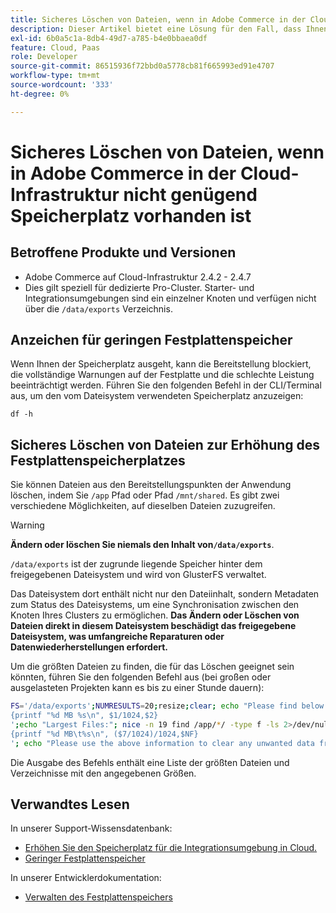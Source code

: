 ```yaml
---
title: Sicheres Löschen von Dateien, wenn in Adobe Commerce in der Cloud-Infrastruktur nicht genügend Speicherplatz vorhanden ist
description: Dieser Artikel bietet eine Lösung für den Fall, dass Ihnen der Speicherplatz ausgeht und Sie Dateien sicher entfernen müssen. Bevor Sie diese Aktion in Erwägung ziehen, lesen Sie [Verwalten von Speicherplatz](https://devdocs.magento.com/cloud/project/manage-disk-space.html#no-space-left) in unserer Entwicklerdokumentation. Wenn die Schritte in diesem Artikel für Sie nicht geeignet sind oder das Problem nicht lösen, überprüfen Sie die Schritte in diesem Artikel.
exl-id: 6b0a5c1a-8db4-49d7-a785-b4e0bbaea0df
feature: Cloud, Paas
role: Developer
source-git-commit: 86515936f72bbd0a5778cb81f665993ed91e4707
workflow-type: tm+mt
source-wordcount: '333'
ht-degree: 0%

---
```


# Sicheres Löschen von Dateien, wenn in Adobe Commerce in der Cloud-Infrastruktur nicht genügend Speicherplatz vorhanden ist

## Betroffene Produkte und Versionen

* Adobe Commerce auf Cloud-Infrastruktur 2.4.2 - 2.4.7
* Dies gilt speziell für dedizierte Pro-Cluster. Starter- und Integrationsumgebungen sind ein einzelner Knoten und verfügen nicht über die `/data/exports` Verzeichnis.

## Anzeichen für geringen Festplattenspeicher

Wenn Ihnen der Speicherplatz ausgeht, kann die Bereitstellung blockiert, die vollständige Warnungen auf der Festplatte und die schlechte Leistung beeinträchtigt werden.
Führen Sie den folgenden Befehl in der CLI/Terminal aus, um den vom Dateisystem verwendeten Speicherplatz anzuzeigen:

`df -h`


## Sicheres Löschen von Dateien zur Erhöhung des Festplattenspeicherplatzes

Sie können Dateien aus den Bereitstellungspunkten der Anwendung löschen, indem Sie `/app` Pfad oder Pfad `/mnt/shared`. Es gibt zwei verschiedene Möglichkeiten, auf dieselben Dateien zuzugreifen.

>[!WARNING]
>
>**Ändern oder löschen Sie niemals den Inhalt von`/data/exports`**.
>
>`/data/exports` ist der zugrunde liegende Speicher hinter dem freigegebenen Dateisystem und wird von GlusterFS verwaltet.
>
>Das Dateisystem dort enthält nicht nur den Dateiinhalt, sondern Metadaten zum Status des Dateisystems, um eine Synchronisation zwischen den Knoten Ihres Clusters zu ermöglichen. **Das Ändern oder Löschen von Dateien direkt in diesem Dateisystem beschädigt das freigegebene Dateisystem, was umfangreiche Reparaturen oder Datenwiederherstellungen erfordert.**

Um die größten Dateien zu finden, die für das Löschen geeignet sein könnten, führen Sie den folgenden Befehl aus (bei großen oder ausgelasteten Projekten kann es bis zu einer Stunde dauern):

```bash
FS='/data/exports';NUMRESULTS=20;resize;clear; echo "Please find below the Largest Directories and Files:";date;df -h $FS; echo "Largest Directories:";nice -n 19 find /app/*/ -type d -ls 2>/dev/null| sort -rnk1| head -n $NUMRESULTS| awk '
{printf "%d MB %s\n", $1/1024,$2}
';echo "Largest Files:"; nice -n 19 find /app/*/ -type f -ls 2>/dev/null| sort -rnk7| head -n $NUMRESULTS|awk '
{printf "%d MB\t%s\n", ($7/1024)/1024,$NF}
'; echo "Please use the above information to clear any unwanted data from the server, it is important this is done as soon as possible to ensure your server stays functional.";
```

Die Ausgabe des Befehls enthält eine Liste der größten Dateien und Verzeichnisse mit den angegebenen Größen.

## Verwandtes Lesen

In unserer Support-Wissensdatenbank:

* [Erhöhen Sie den Speicherplatz für die Integrationsumgebung in Cloud.](/help/how-to/general/increase-disk-space-for-integration-environment-on-cloud.md)
* [Geringer Festplattenspeicher](/help/troubleshooting/miscellaneous/low-disk-space.md)

In unserer Entwicklerdokumentation:

* [Verwalten des Festplattenspeichers](https://devdocs.magento.com/cloud/project/manage-disk-space.html)
